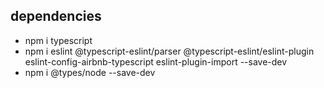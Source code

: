## dependencies
* npm i typescript
* npm i eslint @typescript-eslint/parser @typescript-eslint/eslint-plugin eslint-config-airbnb-typescript eslint-plugin-import --save-dev
* npm i @types/node --save-dev
